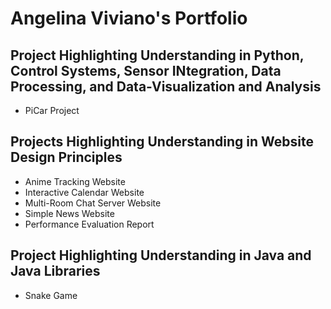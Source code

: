 # Angelina Viviano's Portfolio
## Project Highlighting Understanding in Python, Control Systems, Sensor INtegration, Data Processing, and Data-Visualization and Analysis
- PiCar Project
## Projects Highlighting Understanding in Website Design Principles
- Anime Tracking Website
- Interactive Calendar Website
- Multi-Room Chat Server Website
- Simple News Website
- Performance Evaluation Report

## Project Highlighting Understanding in Java and Java Libraries
- Snake Game
